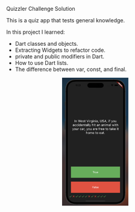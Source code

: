 Quizzler Challenge Solution

This is a quiz app that tests general knowledge.  

In this project I learned:
- Dart classes and objects.
- Extracting Widgets to refactor code.
- private and public modifiers in Dart.
- How to use Dart lists.
- The difference between var, const, and final.


<p align="center">
  <img alt="Light" src="demo5.png" width="35%">
&nbsp; &nbsp; &nbsp; &nbsp;
</p>
